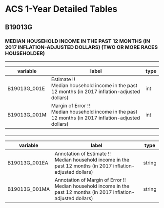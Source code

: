 # ACS 1-Year Detailed Tables

## B19013G

### MEDIAN HOUSEHOLD INCOME IN THE PAST 12 MONTHS (IN 2017 INFLATION-ADJUSTED DOLLARS) (TWO OR MORE RACES HOUSEHOLDER)

___

| variable | label | type |
| ----- | ----- | ----- |
| B19013G_001E | Estimate !!<br>Median household income in the past 12 months (in 2017 inflation-adjusted dollars) | int |
| B19013G_001M | Margin of Error !!<br>Median household income in the past 12 months (in 2017 inflation-adjusted dollars) | int |
### 

___

| variable | label | type |
| ----- | ----- | ----- |
| B19013G_001EA | Annotation of Estimate !!<br>Median household income in the past 12 months (in 2017 inflation-adjusted dollars) | string |
| B19013G_001MA | Annotation of Margin of Error !!<br>Median household income in the past 12 months (in 2017 inflation-adjusted dollars) | string |


